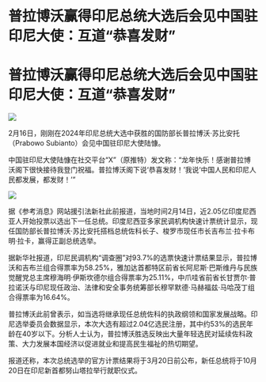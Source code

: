 # 普拉博沃赢得印尼总统大选后会见中国驻印尼大使：互道“恭喜发财”

# 普拉博沃赢得印尼总统大选后会见中国驻印尼大使：互道“恭喜发财”

![](https://inews.gtimg.com/om_bt/OruW0EjaUV9kG8PpF_mRTi2UIaT4Q64oeOwpqY3J1I6nMAA/1000)

2月16日，刚刚在2024年印尼总统大选中获胜的国防部长普拉博沃·苏比安托（Prabowo Subianto）会见中国驻印尼大使陆慷。

中国驻印尼大使陆慷在社交平台“X”（原推特）发文称：“龙年快乐！感谢普拉博沃阁下很快接待我登门祝福。普拉博沃阁下说‘恭喜发财！’我说‘中国人民和印尼人民都发展，都发财！’”

![](https://inews.gtimg.com/om_bt/OpJWKChAj8CYFsUtEVJD25XcF48lPAbOQ9GCbGYo1YtnIAA/1000)

据《参考消息》网站援引法新社此前报道，当地时间2月14日，近2.05亿印度尼西亚人开始投票以选出下一任总统。印度尼西亚多家民调机构快速计票统计显示，现任国防部长普拉博沃·苏比安托搭档总统佐科长子、梭罗市现任市长吉布兰·拉卡布明·拉卡，赢得正副总统选举。

据新华社报道，印尼民调机构“调查圈”对93.7%的选票快速计票结果显示，普拉博沃和吉布兰组合得票率为58.25%，雅加达首都特区前省长阿尼斯·巴斯维丹与民族觉醒党总主席穆海明·伊斯坎德尔组合得票率为25.11%，中爪哇省前省长甘贾尔·普拉诺沃与印尼现任政治、法律和安全事务统筹部长穆罕默德·马赫福兹·马哈茂丁组合得票率为16.64%。

普拉博沃此前曾表示，如当选将继承现任总统佐科的执政纲领和国家发展战略。印尼选举委员会数据显示，本次大选有超过2.04亿选民注册，其中约53%的选民年龄在40岁以下。分析人士认为，普拉博沃胜选反映出大量年轻选民对延续佐科政策、大力发展本国经济以促进就业和提高民生福祉的热切期望。

报道还称，本次总统选举的官方计票结果将于3月20日前公布，新任总统将于10月20日在印尼新首都努山塔拉举行就职仪式。

